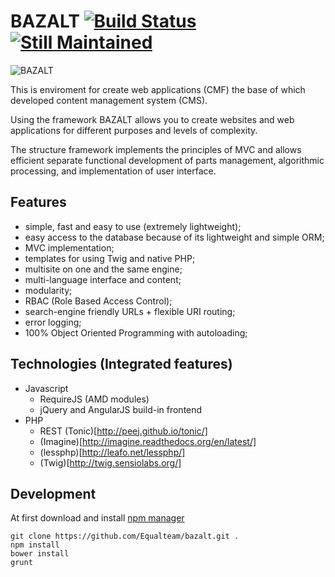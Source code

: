 BAZALT [![Build Status](https://travis-ci.org/Equalteam/bazalt.png)](https://travis-ci.org/Equalteam/bazalt) [![Still Maintained](http://stillmaintained.com/stillmaintained/stillmaintained.png)](http://stillmaintained.com/Equalteam/bazalt)
======

![BAZALT](https://github.com/Equalteam/bazalt/wiki/assets/images/bazalt-logo.png)

This is enviroment for create web applications (CMF) the base of which developed content management system (CMS).

Using the framework BAZALT allows you to create websites and web applications for different purposes and levels of complexity.

The structure framework implements the principles of MVC and allows efficient separate functional development of parts management, algorithmic processing, and implementation of user interface.

Features
--------

- simple, fast and easy to use (extremely lightweight);
- easy access to the database because of its lightweight and simple ORM;
- MVC implementation;
- templates for using Twig and native PHP;
- multisite on one and the same engine;
- multi-language interface and content;
- modularity;
- RBAC (Role Based Access Control);
- search-engine friendly URLs + flexible URI routing;
- error logging;
- 100% Object Oriented Programming with autoloading;

Technologies (Integrated features)
------------

* Javascript
    - RequireJS (AMD modules)
    - jQuery and AngularJS build-in frontend
* PHP
    - REST (Tonic)[http://peej.github.io/tonic/]
    - (Imagine)[http://imagine.readthedocs.org/en/latest/]
    - (lessphp)[http://leafo.net/lessphp/]
    - (Twig)[http://twig.sensiolabs.org/]

Development
-----------

At first download and install [npm manager](https://npmjs.org/)

```
git clone https://github.com/Equalteam/bazalt.git .
npm install
bower install
grunt
```